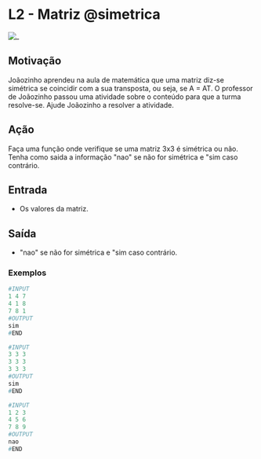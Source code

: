 # L2 - Matriz @simetrica

![_](https://raw.githubusercontent.com/qxcodefup/arcade/master/base/simetrica/cover.jpg)

## Motivação

Joãozinho aprendeu na aula de matemática que uma matriz diz-se simétrica se coincidir com a sua transposta, ou seja, se A = AT. O professor de Joãozinho passou uma atividade sobre o conteúdo para que a turma resolve-se. Ajude Joãozinho a resolver a atividade.

## Ação

Faça uma função onde verifique se uma matriz 3x3 é simétrica ou não. Tenha como saida a informação "nao" se não for simétrica e "sim caso contrário.

## Entrada

* Os valores da matriz.

## Saída

* "nao" se não for simétrica e "sim caso contrário.

### Exemplos

``` py
#INPUT
1 4 7
4 1 8
7 8 1
#OUTPUT
sim
#END

#INPUT
3 3 3
3 3 3
3 3 3
#OUTPUT
sim
#END

#INPUT
1 2 3
4 5 6
7 8 9
#OUTPUT
nao
#END
```
